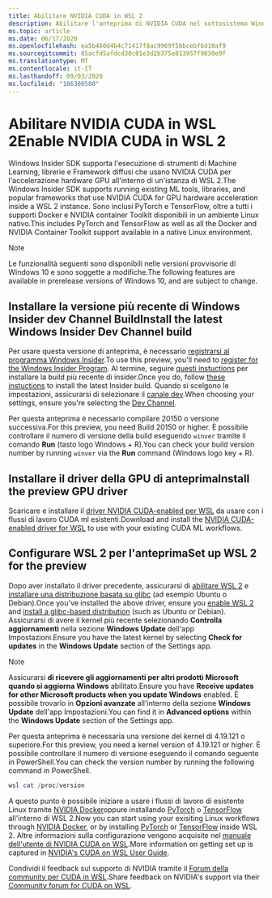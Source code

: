 ```yaml
---
title: Abilitare NVIDIA CUDA in WSL 2
description: Abilitare l'anteprima di NVIDIA CUDA nel sottosistema Windows per Linux
ms.topic: article
ms.date: 06/17/2020
ms.openlocfilehash: ea5b460d4b4c71417f8ac9969f58bcebf6d10af9
ms.sourcegitcommit: 85acfd5afdcd30c81e3d2b375e813957f9830e9f
ms.translationtype: MT
ms.contentlocale: it-IT
ms.lasthandoff: 09/03/2020
ms.locfileid: "106300580"
---
```

# <a name="enable-nvidia-cuda-in-wsl-2"></a><span data-ttu-id="7e0c6-103">Abilitare NVIDIA CUDA in WSL 2</span><span class="sxs-lookup"><span data-stu-id="7e0c6-103">Enable NVIDIA CUDA in WSL 2</span></span>

<span data-ttu-id="7e0c6-104">Windows Insider SDK supporta l'esecuzione di strumenti di Machine Learning, librerie e Framework diffusi che usano NVIDIA CUDA per l'accelerazione hardware GPU all'interno di un'istanza di WSL 2.</span><span class="sxs-lookup"><span data-stu-id="7e0c6-104">The Windows Insider SDK supports running existing ML tools, libraries, and popular frameworks that use NVIDIA CUDA for GPU hardware acceleration inside a WSL 2 instance.</span></span> <span data-ttu-id="7e0c6-105">Sono inclusi PyTorch e TensorFlow, oltre a tutti i supporti Docker e NVIDIA container Toolkit disponibili in un ambiente Linux nativo.</span><span class="sxs-lookup"><span data-stu-id="7e0c6-105">This includes PyTorch and TensorFlow as well as all the Docker and NVIDIA Container Toolkit support available in a native Linux environment.</span></span> 

> [!NOTE]
> <span data-ttu-id="7e0c6-106">Le funzionalità seguenti sono disponibili nelle versioni provvisorie di Windows 10 e sono soggette a modifiche.</span><span class="sxs-lookup"><span data-stu-id="7e0c6-106">The following features are available in prerelease versions of Windows 10, and are subject to change.</span></span>

## <a name="install-the-latest-windows-insider-dev-channel-build"></a><span data-ttu-id="7e0c6-107">Installare la versione più recente di Windows Insider dev Channel Build</span><span class="sxs-lookup"><span data-stu-id="7e0c6-107">Install the latest Windows Insider Dev Channel build</span></span> 

<span data-ttu-id="7e0c6-108">Per usare questa versione di anteprima, è necessario [registrarsi al programma Windows Insider](https://insider.windows.com/getting-started/#register).</span><span class="sxs-lookup"><span data-stu-id="7e0c6-108">To use this preview, you'll need to [register for the Windows Insider Program](https://insider.windows.com/getting-started/#register).</span></span> <span data-ttu-id="7e0c6-109">Al termine, seguire [questi instuctions](https://insider.windows.com/getting-started/#install) per installare la build più recente di insider.</span><span class="sxs-lookup"><span data-stu-id="7e0c6-109">Once you do, follow [these instuctions](https://insider.windows.com/getting-started/#install) to install the latest Insider build.</span></span> <span data-ttu-id="7e0c6-110">Quando si scelgono le impostazioni, assicurarsi di selezionare il [canale dev](/windows-insider/flight-hub/#active-development-builds-of-windows-10).</span><span class="sxs-lookup"><span data-stu-id="7e0c6-110">When choosing your settings, ensure you're selecting the [Dev Channel](/windows-insider/flight-hub/#active-development-builds-of-windows-10).</span></span> 

<span data-ttu-id="7e0c6-111">Per questa anteprima è necessario compilare 20150 o versione successiva.</span><span class="sxs-lookup"><span data-stu-id="7e0c6-111">For this preview, you need Build 20150 or higher.</span></span> <span data-ttu-id="7e0c6-112">È possibile controllare il numero di versione della build eseguendo `winver` tramite il comando **Run** (tasto logo Windows + R).</span><span class="sxs-lookup"><span data-stu-id="7e0c6-112">You can check your build version number by running `winver` via the **Run** command (Windows logo key + R).</span></span>

## <a name="install-the-preview-gpu-driver"></a><span data-ttu-id="7e0c6-113">Installare il driver della GPU di anteprima</span><span class="sxs-lookup"><span data-stu-id="7e0c6-113">Install the preview GPU driver</span></span> 

<span data-ttu-id="7e0c6-114">Scaricare e installare il [driver NVIDIA CUDA-enabled per WSL](https://developer.nvidia.com/cuda/wsl) da usare con i flussi di lavoro CUDA ml esistenti.</span><span class="sxs-lookup"><span data-stu-id="7e0c6-114">Download and install the [NVIDIA CUDA-enabled driver for WSL](https://developer.nvidia.com/cuda/wsl) to use with your existing CUDA ML workflows.</span></span> 

## <a name="set-up-wsl-2-for-the-preview"></a><span data-ttu-id="7e0c6-115">Configurare WSL 2 per l'anteprima</span><span class="sxs-lookup"><span data-stu-id="7e0c6-115">Set up WSL 2 for the preview</span></span> 

<span data-ttu-id="7e0c6-116">Dopo aver installato il driver precedente, assicurarsi di [abilitare WSL 2](/windows/wsl/install-win10) e [installare una distribuzione basata su glibc](/windows/wsl/install-win10#install-your-linux-distribution-of-choice) (ad esempio Ubuntu o Debian).</span><span class="sxs-lookup"><span data-stu-id="7e0c6-116">Once you've installed the above driver, ensure you [enable WSL 2](/windows/wsl/install-win10) and [install a glibc-based distribution](/windows/wsl/install-win10#install-your-linux-distribution-of-choice) (such as Ubuntu or Debian).</span></span> <span data-ttu-id="7e0c6-117">Assicurarsi di avere il kernel più recente selezionando **Controlla aggiornamenti** nella sezione **Windows Update** dell'app Impostazioni.</span><span class="sxs-lookup"><span data-stu-id="7e0c6-117">Ensure you have the latest kernel by selecting **Check for updates** in the **Windows Update** section of the Settings app.</span></span> 

> [!NOTE]
> <span data-ttu-id="7e0c6-118">Assicurarsi **di ricevere gli aggiornamenti per altri prodotti Microsoft quando si aggiorna Windows** abilitato.</span><span class="sxs-lookup"><span data-stu-id="7e0c6-118">Ensure you have **Receive updates for other Microsoft products when you update Windows** enabled.</span></span> <span data-ttu-id="7e0c6-119">È possibile trovarlo in **Opzioni avanzate** all'interno della sezione **Windows Update** dell'app Impostazioni.</span><span class="sxs-lookup"><span data-stu-id="7e0c6-119">You can find it in **Advanced options** within the **Windows Update** section of the Settings app.</span></span> 

<span data-ttu-id="7e0c6-120">Per questa anteprima è necessaria una versione del kernel di 4.19.121 o superiore.</span><span class="sxs-lookup"><span data-stu-id="7e0c6-120">For this preview, you need a kernel version of 4.19.121 or higher.</span></span> <span data-ttu-id="7e0c6-121">È possibile controllare il numero di versione eseguendo il comando seguente in PowerShell.</span><span class="sxs-lookup"><span data-stu-id="7e0c6-121">You can check the version number by running the following command in PowerShell.</span></span> 

```powershell
wsl cat /proc/version
```

<span data-ttu-id="7e0c6-122">A questo punto è possibile iniziare a usare i flussi di lavoro di esistente Linux tramite [NVIDIA Docker](https://github.com/NVIDIA/nvidia-docker)oppure installando [PyTorch](https://pytorch.org/get-started/locally/) o [TensorFlow](https://www.tensorflow.org/install/gpu) all'interno di WSL 2.</span><span class="sxs-lookup"><span data-stu-id="7e0c6-122">Now you can start using your exisiting Linux workflows through [NVIDIA Docker](https://github.com/NVIDIA/nvidia-docker), or by installing [PyTorch](https://pytorch.org/get-started/locally/) or [TensorFlow](https://www.tensorflow.org/install/gpu) inside WSL 2.</span></span> <span data-ttu-id="7e0c6-123">Altre informazioni sulla configurazione vengono acquisite nel [manuale dell'utente di NVIDIA CUDA on WSL](https://docs.nvidia.com/cuda/wsl-user-guide/index.html).</span><span class="sxs-lookup"><span data-stu-id="7e0c6-123">More information on getting set up is captured in [NVIDIA's CUDA on WSL User Guide](https://docs.nvidia.com/cuda/wsl-user-guide/index.html).</span></span>

<span data-ttu-id="7e0c6-124">Condividi il feedback sul supporto di NVIDIA tramite il [Forum della community per CUDA in WSL](https://forums.developer.nvidia.com/c/accelerated-computing/cuda/cuda-on-windows-subsystem-for-linux-wsl-2/303).</span><span class="sxs-lookup"><span data-stu-id="7e0c6-124">Share feedback on NVIDIA's support via their [Community forum for CUDA on WSL](https://forums.developer.nvidia.com/c/accelerated-computing/cuda/cuda-on-windows-subsystem-for-linux-wsl-2/303).</span></span>
